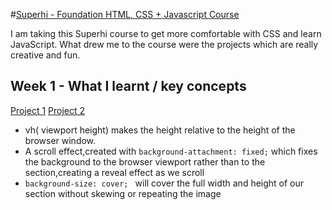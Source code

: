 #[Superhi - Foundation HTML, CSS + Javascript Course](https://www.superhi.com/courses/html-css-javascript-foundation?)

I am taking this Superhi course to get more comfortable with CSS and learn JavaScript. What drew me to the course were the projects which are really creative and fun.

## Week 1 - What I learnt / key concepts

[Project 1](https://sally-hart-2051.superhi.com/)
[Project 2](https://lytton-website-1.superhi.com/)

- vh( viewport height) makes the height relative to the height of the browser window.
- A scroll effect,created with `background-attachment: fixed;`  which fixes the background to the browser viewport rather than to the section,creating a reveal effect as we scroll 
- `background-size: cover; ` will cover the full width and height of our section without skewing or repeating the image   

